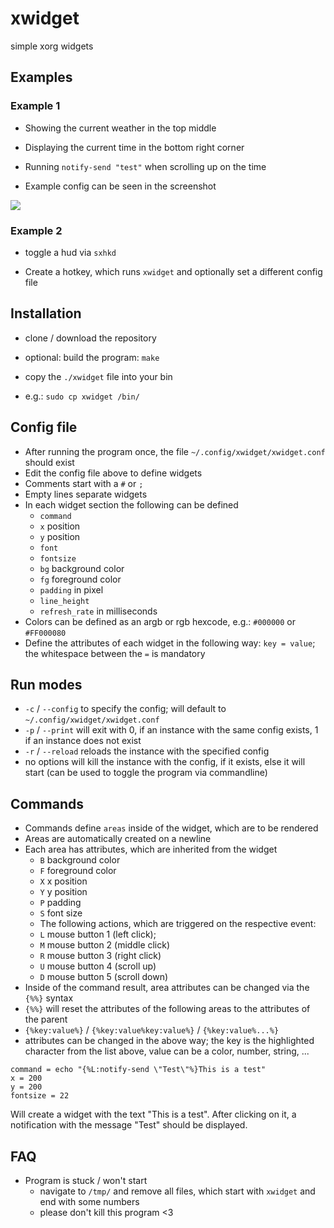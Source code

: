# xwidget

simple xorg widgets



## Examples

### Example 1

- Showing the current weather in the top middle

- Displaying the current time in the bottom right corner

- Running `notify-send "test"` when scrolling up on the time

- Example config can be seen in the screenshot

![](/home/niklas/Programming/C(++)/xwidget/assets/Example_1.png)

### Example 2

- toggle a hud via `sxhkd`

- Create a hotkey, which runs `xwidget` and optionally set a different config file

## Installation

- clone / download the repository

- optional: build the program: `make`

- copy the `./xwidget` file into your bin

- e.g.: `sudo cp xwidget /bin/`

## Config file

- After running the program once, the file `~/.config/xwidget/xwidget.conf` should exist
- Edit the config file above to define widgets
- Comments start with a `#` or `;`
- Empty lines separate widgets
- In each widget section the following can be defined
  - `command`
  - `x` position
  - `y` position
  - `font`
  - `fontsize`
  - `bg` background color
  - `fg` foreground color
  - `padding` in pixel
  - `line_height`
  - `refresh_rate` in milliseconds
- Colors can be defined as an argb or rgb hexcode, e.g.: `#000000` or `#FF000080`
- Define the attributes of each widget in the following way:  `key = value`; the whitespace between the `=` is mandatory

## Run modes

- `-c` / `--config` to specify the config; will default to `~/.config/xwidget/xwidget.conf`
- `-p` / `--print`  will exit with 0, if an instance with the same config exists, 1 if an instance does not exist
- `-r` / `--reload` reloads the instance with the specified config
- no options        will kill the instance with the config, if it exists, else it will start (can be used to toggle the program via commandline)

## Commands

- Commands define `areas` inside of the widget, which are to be rendered
- Areas are automatically created on a newline
- Each area has attributes, which are inherited from the widget
  - `B` background color
  - `F` foreground color
  - `X` x position 
  - `Y` y position
  - `P` padding
  - `S` font size 
  - The following actions, which are triggered on the respective event:
  - `L` mouse button 1 (left click);
  - `M` mouse button 2 (middle click)
  - `R` mouse button 3 (right click)
  - `U` mouse button 4 (scroll up)
  - `D` mouse button 5 (scroll down)
- Inside of the command result, area attributes can be changed via the `{%%}` syntax
- `{%%}` will reset the attributes of the following areas to the attributes of the parent
- `{%key:value%}`  / `{%key:value%key:value%}` / `{%key:value%...%}`
- attributes can be changed in the above way; the key is the highlighted character from the list above, value can be a color, number, string, ...

```
command = echo "{%L:notify-send \"Test\"%}This is a test"
x = 200
y = 200
fontsize = 22
```

Will create a widget with the text "This is a test". After clicking on it, a notification with the message "Test" should be displayed.

## FAQ

- Program is stuck / won't start
  - navigate to `/tmp/` and remove all files, which start with `xwidget` and end with some numbers
  - please don't kill this program <3

